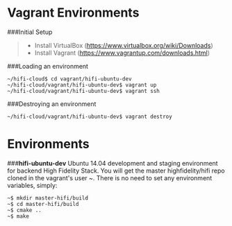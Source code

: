 Vagrant Environments
==================

###Initial Setup

> - Install VirtualBox (https://www.virtualbox.org/wiki/Downloads)
> - Install Vagrant (https://www.vagrantup.com/downloads.html)

###Loading an environment

```
~/hifi-cloud$ cd vagrant/hifi-ubuntu-dev
~/hifi-cloud/vagrant/hifi-ubuntu-dev$ vagrant up
~/hifi-cloud/vagrant/hifi-ubuntu-dev$ vagrant ssh
```

###Destroying an environment

```
~/hifi-cloud/vagrant/hifi-ubuntu-dev$ vagrant destroy
```

Environments
===========

###**hifi-ubuntu-dev**
Ubuntu 14.04 development and staging environment for backend High Fidelity Stack.
You will get the master highfidelity/hifi repo cloned in the vagrant's user ~. There is no need to set any environment variables, simply:

```
~$ mkdir master-hifi/build
~$ cd master-hifi/build
~$ cmake ..
~$ make
```
